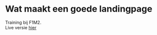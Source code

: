 # Wat maakt een goede landingpage
Training bij F1M2.<br>
Live versie [hier](http://30821.hosts1.ma-cloud.nl/)
